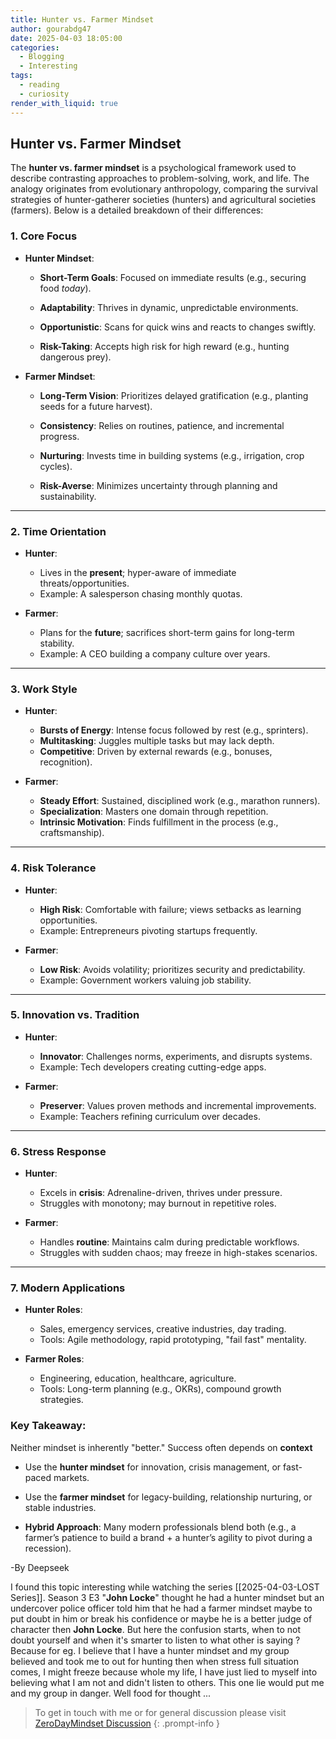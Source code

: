 ```yaml
---
title: Hunter vs. Farmer Mindset
author: gourabdg47
date: 2025-04-03 18:05:00
categories:
  - Blogging
  - Interesting
tags:
  - reading
  - curiosity
render_with_liquid: true
---
```

## **Hunter vs. Farmer Mindset**

The **hunter vs. farmer mindset** is a psychological framework used to describe contrasting approaches to problem-solving, work, and life. The analogy originates from evolutionary anthropology, comparing the survival strategies of hunter-gatherer societies (hunters) and agricultural societies (farmers). Below is a detailed breakdown of their differences:

### **1. Core Focus**

- **Hunter Mindset**:
    
    - **Short-Term Goals**: Focused on immediate results (e.g., securing food _today_).
        
    - **Adaptability**: Thrives in dynamic, unpredictable environments.
        
    - **Opportunistic**: Scans for quick wins and reacts to changes swiftly.
        
    - **Risk-Taking**: Accepts high risk for high reward (e.g., hunting dangerous prey).
        
- **Farmer Mindset**:
    
    - **Long-Term Vision**: Prioritizes delayed gratification (e.g., planting seeds for a future harvest).
        
    - **Consistency**: Relies on routines, patience, and incremental progress.
        
    - **Nurturing**: Invests time in building systems (e.g., irrigation, crop cycles).
        
    - **Risk-Averse**: Minimizes uncertainty through planning and sustainability.
        

---

### **2. Time Orientation**

- **Hunter**:
    
    - Lives in the **present**; hyper-aware of immediate threats/opportunities.
    - Example: A salesperson chasing monthly quotas.
        
- **Farmer**:
    
    - Plans for the **future**; sacrifices short-term gains for long-term stability.
    - Example: A CEO building a company culture over years.
        

---

### **3. Work Style**

- **Hunter**:
    
    - **Bursts of Energy**: Intense focus followed by rest (e.g., sprinters).
    - **Multitasking**: Juggles multiple tasks but may lack depth.
    - **Competitive**: Driven by external rewards (e.g., bonuses, recognition).
        
- **Farmer**:
    
    - **Steady Effort**: Sustained, disciplined work (e.g., marathon runners).
    - **Specialization**: Masters one domain through repetition.
    - **Intrinsic Motivation**: Finds fulfillment in the process (e.g., craftsmanship).
        

---

### **4. Risk Tolerance**

- **Hunter**:
    
    - **High Risk**: Comfortable with failure; views setbacks as learning opportunities.
    - Example: Entrepreneurs pivoting startups frequently.
        
- **Farmer**:
    
    - **Low Risk**: Avoids volatility; prioritizes security and predictability.
    - Example: Government workers valuing job stability.
        

---

### **5. Innovation vs. Tradition**

- **Hunter**:
    
    - **Innovator**: Challenges norms, experiments, and disrupts systems.
    - Example: Tech developers creating cutting-edge apps.
        
- **Farmer**:
    
    - **Preserver**: Values proven methods and incremental improvements.
    - Example: Teachers refining curriculum over decades.
        

---

### **6. Stress Response**

- **Hunter**:
    
    - Excels in **crisis**: Adrenaline-driven, thrives under pressure.
    - Struggles with monotony; may burnout in repetitive roles.
        
- **Farmer**:
    
    - Handles **routine**: Maintains calm during predictable workflows.
    - Struggles with sudden chaos; may freeze in high-stakes scenarios.
        

---

### **7. Modern Applications**

- **Hunter Roles**:
    
    - Sales, emergency services, creative industries, day trading.
    - Tools: Agile methodology, rapid prototyping, "fail fast" mentality.
        
- **Farmer Roles**:
    
    - Engineering, education, healthcare, agriculture.
    - Tools: Long-term planning (e.g., OKRs), compound growth strategies.

### **Key Takeaway**:

Neither mindset is inherently "better." Success often depends on **context**

- Use the **hunter mindset** for innovation, crisis management, or fast-paced markets.
    
- Use the **farmer mindset** for legacy-building, relationship nurturing, or stable industries.
    
- **Hybrid Approach**: Many modern professionals blend both (e.g., a farmer’s patience to build a brand + a hunter’s agility to pivot during a recession).


-By Deepseek 

I found this topic interesting while watching the series [[2025-04-03-LOST Series]]. Season 3 E3 "**John Locke**" thought he had a hunter mindset but an undercover police officer told him that he had a farmer mindset maybe to put doubt in him or break his confidence or maybe he is a better judge of character then **John Locke**. But here the confusion starts, when to not doubt yourself and when it's smarter to listen to what other is saying ? Because for eg. I believe that I have a hunter mindset and my group believed and took me to out for hunting then when stress full situation comes, I might freeze because whole my life, I have just lied to myself into believing what I am not and didn't listen to others. This one lie would put me and my group in danger. Well food for thought ...


> To get in touch with me or for general discussion please visit [ZeroDayMindset Discussion](https://github.com/orgs/X3N0-G0D/discussions/1) 
{: .prompt-info }